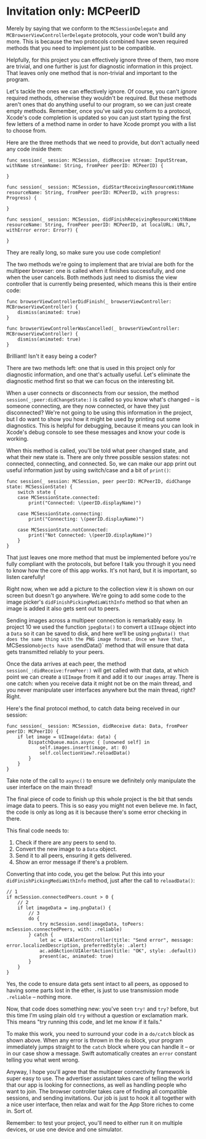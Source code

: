 # Invitation only: MCPeerID

Merely by saying that we conform to the `MCSessionDelegate` and `MCBrowserViewControllerDelegate` protocols, your code won't build any more. This is because the two protocols combined have seven required methods that you need to implement just to be compatible.

Helpfully, for this project you can effectively ignore three of them, two more are trivial, and one further is just for diagnostic information in this project. That leaves only one method that is non-trivial and important to the program.

Let's tackle the ones we can effectively ignore. Of course, you can't *ignore* required methods, otherwise they wouldn't be required. But these methods aren't ones that do anything useful to our program, so we can just create empty methods. Remember, once you've said you conform to a protocol, Xcode's code completion is updated so you can just start typing the first few letters of a method name in order to have Xcode prompt you with a list to choose from.

Here are the three methods that we need to provide, but don't actually need any code inside them:

    func session(_ session: MCSession, didReceive stream: InputStream, withName streamName: String, fromPeer peerID: MCPeerID) {

    }

    func session(_ session: MCSession, didStartReceivingResourceWithName resourceName: String, fromPeer peerID: MCPeerID, with progress: Progress) {

    }

    func session(_ session: MCSession, didFinishReceivingResourceWithName resourceName: String, fromPeer peerID: MCPeerID, at localURL: URL?, withError error: Error?) {

    }

They are really long, so make sure you use code completion!

The two methods we're going to implement that are trivial are both for the multipeer browser: one is called when it finishes successfully, and one when the user cancels. Both methods just need to dismiss the view controller that is currently being presented, which means this is their entire code:

    func browserViewControllerDidFinish(_ browserViewController: MCBrowserViewController) {
        dismiss(animated: true)
    }

    func browserViewControllerWasCancelled(_ browserViewController: MCBrowserViewController) {
        dismiss(animated: true)
    }

Brilliant! Isn't it easy being a coder?

There are two methods left: one that is used in this project only for diagnostic information, and one that's actually useful. Let's eliminate the diagnostic method first so that we can focus on the interesting bit.

When a user connects or disconnects from our session, the method `session(_:peer:didChangeState:)` is called so you know what's changed – is someone connecting, are they now connected, or have they just disconnected? We're not going to be using this information in the project, but I do want to show you how it might be used by printing out some diagnostics. This is helpful for debugging, because it means you can look in Xcode's debug console to see these messages and know your code is working.

When this method is called, you'll be told what peer changed state, and what their new state is. There are only three possible session states: not connected, connecting, and connected. So, we can make our app print out useful information just by using switch/case and a bit of `print()`:

    func session(_ session: MCSession, peer peerID: MCPeerID, didChange state: MCSessionState) {
        switch state {
        case MCSessionState.connected:
            print("Connected: \(peerID.displayName)")

        case MCSessionState.connecting:
            print("Connecting: \(peerID.displayName)")

        case MCSessionState.notConnected:
            print("Not Connected: \(peerID.displayName)")
        }
    }

That just leaves one more method that must be implemented before you're fully compliant with the protocols, but before I talk you through it you need to know how the core of this app works. It's not hard, but it is important, so listen carefully!

Right now, when we add a picture to the collection view it is shown on our screen but doesn't go anywhere. We're going to add some code to the image picker's `didFinishPickingMediaWithInfo` method so that when an image is added it also gets sent out to peers.

Sending images across a multipeer connection is remarkably easy. In project 10 we used the function `jpegData()` to convert a `UIImage` object into a `Data` so it can be saved to disk, and here we’ll be using `pngData() that does the same thing with the PNG image format. Once we have that, `MCSession` objects have a `sendData()` method that will ensure that data gets transmitted reliably to your peers.

Once the data arrives at each peer, the method `session(_:didReceive:fromPeer:)` will get called with that data, at which point we can create a `UIImage` from it and add it to our `images` array. There is one catch: when you receive data it might not be on the main thread, and you never manipulate user interfaces anywhere but the main thread, right? Right.

Here's the final protocol method, to catch data being received in our session:

    func session(_ session: MCSession, didReceive data: Data, fromPeer peerID: MCPeerID) {
        if let image = UIImage(data: data) {
            DispatchQueue.main.async { [unowned self] in
                self.images.insert(image, at: 0)
                self.collectionView?.reloadData()
            }
        }
    }

Take note of the call to `async()` to ensure we definitely only manipulate the user interface on the main thread!

The final piece of code to finish up this whole project is the bit that sends image data to peers. This is so easy you might not even believe me. In fact, the code is only as long as it is because there's some error checking in there.

This final code needs to:

1. Check if there are any peers to send to.
2. Convert the new image to a `Data` object.
3. Send it to all peers, ensuring it gets delivered.
4. Show an error message if there's a problem.

Converting that into code, you get the below. Put this into your `didFinishPickingMediaWithInfo` method, just after the call to `reloadData()`:

    // 1
    if mcSession.connectedPeers.count > 0 {
        // 2
        if let imageData = img.pngData() {
            // 3
            do {
                try mcSession.send(imageData, toPeers: mcSession.connectedPeers, with: .reliable)
            } catch {
                let ac = UIAlertController(title: "Send error", message: error.localizedDescription, preferredStyle: .alert)
                ac.addAction(UIAlertAction(title: "OK", style: .default))
                present(ac, animated: true)
            }
        }
    }

Yes, the code to ensure data gets sent intact to all peers, as opposed to having some parts lost in the ether, is just to use transmission mode `.reliable` – nothing more.

Now, that code does something new: you've seen `try!` and `try?` before, but this time I'm using plain old `try` without a question or exclamation mark. This means "try running this code, and let me know if it fails."

To make this work, you need to surround your code in a `do/catch` block as shown above. When any error is thrown in the `do` block, your program immediately jumps straight to the `catch` block where you can handle it – or in our case show a message. Swift automatically creates an `error` constant telling you what went wrong.

Anyway, I hope you'll agree that the multipeer connectivity framework is super easy to use. The advertiser assistant takes care of telling the world that our app is looking for connections, as well as handling people who want to join. The browser controller takes care of finding all compatible sessions, and sending invitations. Our job is just to hook it all together with a nice user interface, then relax and wait for the App Store riches to come in. Sort of.

Remember: to test your project, you'll need to either run it on multiple devices, or use one device and one simulator.
